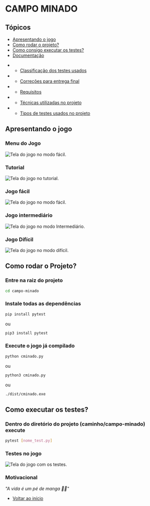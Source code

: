 # CAMPO MINADO

## Tópicos

- [Apresentando o jogo](#apresentando-o-jogo)
- [Como rodar o projeto?](#como-rodar-o-projeto)
- [Como consigo executar  os testes?](#como-executar-os-testes)
- [Documentação](./documentacao)

+ - [Classificação dos testes usados](./documentacao/ClassificaçãoTestes.md)
+ - [Correções para entrega final](./documentacao/ClassificaçãoTestes.md)
+ - [Requisitos](./documentacao/ClassificaçãoTestes.md)
+ - [Técnicas utilizadas no projeto](./documentacao/ClassificaçãoTestes.md)
+ - [Tipos de testes usados no projeto](./documentacao/ClassificaçãoTestes.md)

## Apresentando o jogo

### Menu do Jogo
![Tela do jogo no modo fácil.](./img/menu.png)

### Tutorial
![Tela do jogo no tutorial.](./img/tutorial.png)

### Jogo fácil

![Tela do jogo no modo fácil.](./img/facil.png)

### Jogo intermediário

![Tela do jogo no modo Intermediário.](./img/intermediario.png)

### Jogo Difícil
![Tela do jogo no modo difícil.](./img/dificil.png)

</p>

## Como rodar o Projeto?

### Entre na raiz do projeto 

```sh
cd campo-minado
```

### Instale todas as dependências

```sh
pip install pytest
```
ou
```sh
pip3 install pytest
```

### Execute o jogo já compilado

```sh
python cminado.py
```
ou 

```sh
python3 cminado.py
```
ou
```sh
./dist/cminado.exe
```

## Como executar os testes?

### Dentro do diretório do projeto (caminho/campo-minado) execute

```sh
pytest [nome_test.py]
```

### Testes no jogo
![Tela do jogo com os testes.](./img/testes.png)

### Motivacional
*"A vida é um pé de manga 🌳🥭"*


- [Voltar ao início](./Readme.md)